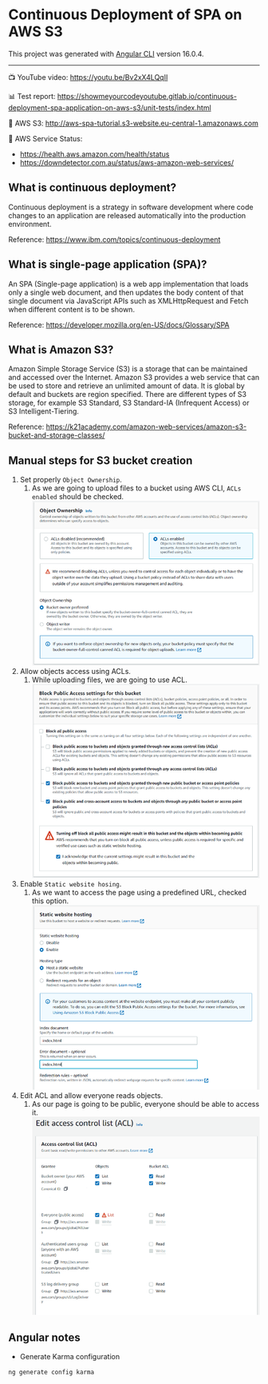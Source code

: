 # Continuous Deployment of SPA on AWS S3

This project was generated with [Angular CLI](https://github.com/angular/angular-cli) version 16.0.4.

---

📺 YouTube video: https://youtu.be/Bv2xX4LQqII

📊 Test report: https://showmeyourcodeyoutube.gitlab.io/continuous-deployment-spa-application-on-aws-s3/unit-tests/index.html

📄 AWS S3: http://aws-spa-tutorial.s3-website.eu-central-1.amazonaws.com

🔴 AWS Service Status:
- https://health.aws.amazon.com/health/status
- https://downdetector.com.au/status/aws-amazon-web-services/

## What is continuous deployment?

Continuous deployment is a strategy in software development where code changes to an application are released automatically into the production environment.

Reference: https://www.ibm.com/topics/continuous-deployment

## What is single-page application (SPA)?

An SPA (Single-page application) is a web app implementation that loads only a single web document, and then updates the body content of that single document via JavaScript APIs such as XMLHttpRequest and Fetch when different content is to be shown. 

Reference: https://developer.mozilla.org/en-US/docs/Glossary/SPA

## What is Amazon S3?  

Amazon Simple Storage Service (S3) is a storage that can be maintained and accessed over the Internet. Amazon S3 provides a web service that can be used to store and retrieve an unlimited amount of data. It is global by default and buckets are region specified. There are different types of S3 storage, for example S3 Standard, S3 Standard-IA (Infrequent Access) or S3 Intelligent-Tiering.

Reference: https://k21academy.com/amazon-web-services/amazon-s3-bucket-and-storage-classes/

## Manual steps for S3 bucket creation

1. Set properly `Object Ownership`.
   1. As we are going to upload files to a bucket using AWS CLI, `ACLs enabled` should be checked.  
   ![img](docs/aws-bucket-ownership.png)
2. Allow objects access using ACLs.
   1. While uploading files, we are going to use ACL.  
   ![img](docs/aws-bucket-public-access-settings.png)
3. Enable `Static website hosing`.
   1. As we want to access the page using a predefined URL, checked this option.  
   ![img](docs/aws-bucket-web-hosting.png)
4. Edit ACL and allow everyone reads objects.
   1. As our page is going to be public, everyone should be able to access it.  
   ![img](docs/aws-acl-settings.png)

## Angular notes

- Generate Karma configuration
```
ng generate config karma
```
